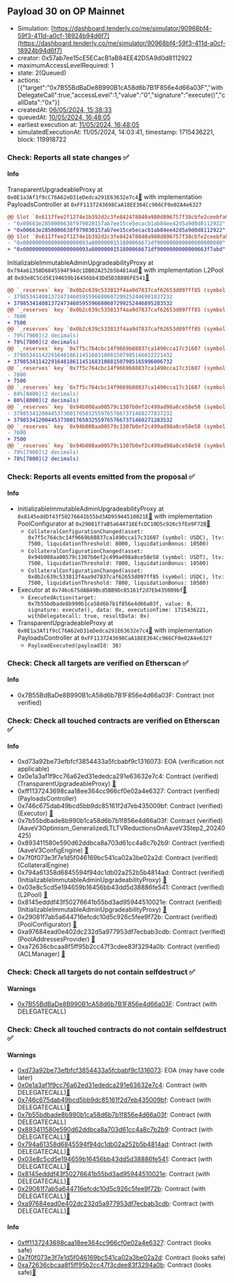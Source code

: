 ## Payload 30 on OP Mainnet

- Simulation: [https://dashboard.tenderly.co/me/simulator/90968bf4-59f3-411d-a0cf-18924b94d6f7](https://dashboard.tenderly.co/me/simulator/90968bf4-59f3-411d-a0cf-18924b94d6f7)
- creator: 0x57ab7ee15cE5ECacB1aB84EE42D5A9d0d8112922
- maximumAccessLevelRequired: 1
- state: 2(Queued)
- actions: [{"target":"0x7B55BdBaDe8B990B1cA58d6b7B1F856e4d66a03F","withDelegateCall":true,"accessLevel":1,"value":"0","signature":"execute()","callData":"0x"}]
- createdAt: [06/05/2024, 15:38:33](https://optimistic.etherscan.io/tx/0x89e1db1ae9eb1b560a2727e57c6603c0a549f1a777839cb167e23e4f2fc86984)
- queuedAt: [10/05/2024, 16:48:05](https://optimistic.etherscan.io/tx/0xf7915627715d9cda046f5f7cd59e6197725c0d8729d1d506cfcdd35f676c01ea)
- earliest execution at: [11/05/2024, 16:48:05](https://www.epochconverter.com/countdown?q=1715446085)
- simulatedExecutionAt: 11/05/2024, 14:03:41, timestamp: 1715436221, block: 119918722
### Check: Reports all state changes :white_check_mark:

#### Info


TransparentUpgradeableProxy at `0x0E1a3Af1f9cC76A62eD31eDedca291E63632e7c4`[:ghost:](https://github.com/bgd-labs/aave-address-book "GovernanceV3Optimism.PAYLOADS_CONTROLLER") with implementation PayloadsController at `0xFF1137243698CaA18EE364Cc966CF0e02A4e6327`
```diff
@@ Slot `0x6117fee2f1274e1b392d2c3fe842478040a980d896757f38cbfe2ceebfa9f55f` @@
- "0x00663e2850006638f979020157ab7ee15ce5ecacb1ab84ee42d5a9d0d8112922"
+ "0x00663e2850006638f979030157ab7ee15ce5ecacb1ab84ee42d5a9d0d8112922"
@@ Slot `0x6117fee2f1274e1b392d2c3fe842478040a980d896757f38cbfe2ceebfa9f560` @@
- "0x000000000000000000093a8000000151800066671df900000000000000000000"
+ "0x000000000000000000093a8000000151800066671df9000000000000663f7abd"
```

InitializableImmutableAdminUpgradeabilityProxy at `0x794a61358D6845594F94dc1DB02A252b5b4814aD`[:ghost:](https://github.com/bgd-labs/aave-address-book "AaveV3Optimism.POOL") with implementation L2Pool at `0x03e8C5Cd5E194659b16456bb43Dd5D38886FE541`[:ghost:](https://github.com/bgd-labs/aave-address-book "AaveV3Optimism.POOL_IMPL")
```diff
@@ `_reserves` key `0x0b2c639c533813f4aa9d7837caf62653d097ff85 (symbol: USDC).configuration.data` @@
- 379853414081372473460595596680607299252446901837232
+ 379853414081372473460595596680607299252446895283532
@@ `_reserves` key `0x0b2c639c533813f4aa9d7837caf62653d097ff85 (symbol: USDC).configuration.data_decoded.ltv` @@
- 7600
+ 7500
@@ `_reserves` key `0x0b2c639c533813f4aa9d7837caf62653d097ff85 (symbol: USDC).configuration.data_decoded.liquidationThreshold` @@
- 79%[7900](2 decimals)
+ 78%[7800](2 decimals)
@@ `_reserves` key `0x7f5c764cbc14f9669b88837ca1490cca17c31607 (symbol: USDC).configuration.data` @@
- 379853411422916481861145168310881507985166022221432
+ 379853411422916481861145168310881507985165996006732
@@ `_reserves` key `0x7f5c764cbc14f9669b88837ca1490cca17c31607 (symbol: USDC).configuration.data_decoded.ltv` @@
- 7800
+ 7500
@@ `_reserves` key `0x7f5c764cbc14f9669b88837ca1490cca17c31607 (symbol: USDC).configuration.data_decoded.liquidationThreshold` @@
- 84%[8400](2 decimals)
+ 80%[8000](2 decimals)
@@ `_reserves` key `0x94b008aa00579c1307b0ef2c499ad98a8ce58e58 (symbol: USDT).configuration.data` @@
- 379853412004453730017650325597657667371460277837232
+ 379853412004453730017650325597657667371460271283532
@@ `_reserves` key `0x94b008aa00579c1307b0ef2c499ad98a8ce58e58 (symbol: USDT).configuration.data_decoded.ltv` @@
- 7600
+ 7500
@@ `_reserves` key `0x94b008aa00579c1307b0ef2c499ad98a8ce58e58 (symbol: USDT).configuration.data_decoded.liquidationThreshold` @@
- 79%[7900](2 decimals)
+ 78%[7800](2 decimals)
```


### Check: Reports all events emitted from the proposal :white_check_mark:

#### Info

- InitializableImmutableAdminUpgradeabilityProxy at `0x8145eddDf43f50276641b55bd3AD95944510021E`[:ghost:](https://github.com/bgd-labs/aave-address-book "AaveV3Optimism.POOL_CONFIGURATOR") with implementation PoolConfigurator at `0x29081f7aB5a644716EfcDC10D5c926c5fEe9F72B`[:ghost:](https://github.com/bgd-labs/aave-address-book "AaveV3Optimism.POOL_CONFIGURATOR_IMPL")
  - `CollateralConfigurationChanged(asset: 0x7f5c764cbc14f9669b88837ca1490cca17c31607 (symbol: USDC), ltv: 7500, liquidationThreshold: 8000, liquidationBonus: 10500)`
  - `CollateralConfigurationChanged(asset: 0x94b008aa00579c1307b0ef2c499ad98a8ce58e58 (symbol: USDT), ltv: 7500, liquidationThreshold: 7800, liquidationBonus: 10500)`
  - `CollateralConfigurationChanged(asset: 0x0b2c639c533813f4aa9d7837caf62653d097ff85 (symbol: USDC), ltv: 7500, liquidationThreshold: 7800, liquidationBonus: 10500)`
- Executor at `0x746c675dAB49Bcd5BB9Dc85161f2d7Eb435009bf`[:ghost:](https://github.com/bgd-labs/aave-address-book "AaveV3Optimism.ACL_ADMIN, GovernanceV3Optimism.EXECUTOR_LVL_1")
  - `ExecutedAction(target: 0x7b55bdbade8b990b1ca58d6b7b1f856e4d66a03f, value: 0, signature: execute(), data: 0x, executionTime: 1715436221, withDelegatecall: true, resultData: 0x)`
- TransparentUpgradeableProxy at `0x0E1a3Af1f9cC76A62eD31eDedca291E63632e7c4`[:ghost:](https://github.com/bgd-labs/aave-address-book "GovernanceV3Optimism.PAYLOADS_CONTROLLER") with implementation PayloadsController at `0xFF1137243698CaA18EE364Cc966CF0e02A4e6327`
  - `PayloadExecuted(payloadId: 30)`

### Check: Check all targets are verified on Etherscan :white_check_mark:

#### Info

- 0x7B55BdBaDe8B990B1cA58d6b7B1F856e4d66a03F: Contract (not verified) 

### Check: Check all touched contracts are verified on Etherscan :white_check_mark:

#### Info

- 0xd73a92be73efbfcf3854433a5fcbabf9c1316073: EOA (verification not applicable)
- 0x0e1a3af1f9cc76a62ed31ededca291e63632e7c4: Contract (verified) (TransparentUpgradeableProxy) [:ghost:](https://github.com/bgd-labs/aave-address-book "GovernanceV3Optimism.PAYLOADS_CONTROLLER")
- 0xff1137243698caa18ee364cc966cf0e02a4e6327: Contract (verified) (PayloadsController) 
- 0x746c675dab49bcd5bb9dc85161f2d7eb435009bf: Contract (verified) (Executor) [:ghost:](https://github.com/bgd-labs/aave-address-book "AaveV3Optimism.ACL_ADMIN, GovernanceV3Optimism.EXECUTOR_LVL_1")
- 0x7b55bdbade8b990b1ca58d6b7b1f856e4d66a03f: Contract (verified) (AaveV3Optimism_GeneralizedLTLTVReductionsOnAaveV3Step2_20240425) 
- 0x893411580e590d62ddbca8a703d61cc4a8c7b2b9: Contract (verified) (AaveV3ConfigEngine) [:ghost:](https://github.com/bgd-labs/aave-address-book "AaveV3Optimism.CONFIG_ENGINE")
- 0x7f0f073e3f7e1d5f046169bc541ca02a3be02a2d: Contract (verified) (CollateralEngine) 
- 0x794a61358d6845594f94dc1db02a252b5b4814ad: Contract (verified) (InitializableImmutableAdminUpgradeabilityProxy) [:ghost:](https://github.com/bgd-labs/aave-address-book "AaveV3Optimism.POOL")
- 0x03e8c5cd5e194659b16456bb43dd5d38886fe541: Contract (verified) (L2Pool) [:ghost:](https://github.com/bgd-labs/aave-address-book "AaveV3Optimism.POOL_IMPL")
- 0x8145edddf43f50276641b55bd3ad95944510021e: Contract (verified) (InitializableImmutableAdminUpgradeabilityProxy) [:ghost:](https://github.com/bgd-labs/aave-address-book "AaveV3Optimism.POOL_CONFIGURATOR")
- 0x29081f7ab5a644716efcdc10d5c926c5fee9f72b: Contract (verified) (PoolConfigurator) [:ghost:](https://github.com/bgd-labs/aave-address-book "AaveV3Optimism.POOL_CONFIGURATOR_IMPL")
- 0xa97684ead0e402dc232d5a977953df7ecbab3cdb: Contract (verified) (PoolAddressesProvider) [:ghost:](https://github.com/bgd-labs/aave-address-book "AaveV3Optimism.POOL_ADDRESSES_PROVIDER")
- 0xa72636cbcaa8f5ff95b2cc47f3cdee83f3294a0b: Contract (verified) (ACLManager) [:ghost:](https://github.com/bgd-labs/aave-address-book "AaveV3Optimism.ACL_MANAGER")

### Check: Check all targets do not contain selfdestruct :white_check_mark:

#### Warnings

- [0x7B55BdBaDe8B990B1cA58d6b7B1F856e4d66a03F](https://optimistic.etherscan.io/address/0x7B55BdBaDe8B990B1cA58d6b7B1F856e4d66a03F): Contract (with DELEGATECALL)

### Check: Check all touched contracts do not contain selfdestruct :white_check_mark:

#### Warnings

- [0xd73a92be73efbfcf3854433a5fcbabf9c1316073](https://optimistic.etherscan.io/address/0xd73a92be73efbfcf3854433a5fcbabf9c1316073): EOA (may have code later)
- [0x0e1a3af1f9cc76a62ed31ededca291e63632e7c4](https://optimistic.etherscan.io/address/0x0e1a3af1f9cc76a62ed31ededca291e63632e7c4): Contract (with DELEGATECALL)[:ghost:](https://github.com/bgd-labs/aave-address-book "GovernanceV3Optimism.PAYLOADS_CONTROLLER")
- [0x746c675dab49bcd5bb9dc85161f2d7eb435009bf](https://optimistic.etherscan.io/address/0x746c675dab49bcd5bb9dc85161f2d7eb435009bf): Contract (with DELEGATECALL)[:ghost:](https://github.com/bgd-labs/aave-address-book "AaveV3Optimism.ACL_ADMIN, GovernanceV3Optimism.EXECUTOR_LVL_1")
- [0x7b55bdbade8b990b1ca58d6b7b1f856e4d66a03f](https://optimistic.etherscan.io/address/0x7b55bdbade8b990b1ca58d6b7b1f856e4d66a03f): Contract (with DELEGATECALL)
- [0x893411580e590d62ddbca8a703d61cc4a8c7b2b9](https://optimistic.etherscan.io/address/0x893411580e590d62ddbca8a703d61cc4a8c7b2b9): Contract (with DELEGATECALL)[:ghost:](https://github.com/bgd-labs/aave-address-book "AaveV3Optimism.CONFIG_ENGINE")
- [0x794a61358d6845594f94dc1db02a252b5b4814ad](https://optimistic.etherscan.io/address/0x794a61358d6845594f94dc1db02a252b5b4814ad): Contract (with DELEGATECALL)[:ghost:](https://github.com/bgd-labs/aave-address-book "AaveV3Optimism.POOL")
- [0x03e8c5cd5e194659b16456bb43dd5d38886fe541](https://optimistic.etherscan.io/address/0x03e8c5cd5e194659b16456bb43dd5d38886fe541): Contract (with DELEGATECALL)[:ghost:](https://github.com/bgd-labs/aave-address-book "AaveV3Optimism.POOL_IMPL")
- [0x8145edddf43f50276641b55bd3ad95944510021e](https://optimistic.etherscan.io/address/0x8145edddf43f50276641b55bd3ad95944510021e): Contract (with DELEGATECALL)[:ghost:](https://github.com/bgd-labs/aave-address-book "AaveV3Optimism.POOL_CONFIGURATOR")
- [0x29081f7ab5a644716efcdc10d5c926c5fee9f72b](https://optimistic.etherscan.io/address/0x29081f7ab5a644716efcdc10d5c926c5fee9f72b): Contract (with DELEGATECALL)[:ghost:](https://github.com/bgd-labs/aave-address-book "AaveV3Optimism.POOL_CONFIGURATOR_IMPL")
- [0xa97684ead0e402dc232d5a977953df7ecbab3cdb](https://optimistic.etherscan.io/address/0xa97684ead0e402dc232d5a977953df7ecbab3cdb): Contract (with DELEGATECALL)[:ghost:](https://github.com/bgd-labs/aave-address-book "AaveV3Optimism.POOL_ADDRESSES_PROVIDER")

#### Info

- [0xff1137243698caa18ee364cc966cf0e02a4e6327](https://optimistic.etherscan.io/address/0xff1137243698caa18ee364cc966cf0e02a4e6327): Contract (looks safe)
- [0x7f0f073e3f7e1d5f046169bc541ca02a3be02a2d](https://optimistic.etherscan.io/address/0x7f0f073e3f7e1d5f046169bc541ca02a3be02a2d): Contract (looks safe)
- [0xa72636cbcaa8f5ff95b2cc47f3cdee83f3294a0b](https://optimistic.etherscan.io/address/0xa72636cbcaa8f5ff95b2cc47f3cdee83f3294a0b): Contract (looks safe)[:ghost:](https://github.com/bgd-labs/aave-address-book "AaveV3Optimism.ACL_MANAGER")

